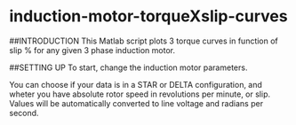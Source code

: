 # induction-motor-torqueXslip-curves

##INTRODUCTION
This Matlab script plots 3 torque curves in function of slip % for any given 3 phase induction motor.

##SETTING UP
To start, change the induction motor parameters.

You can choose if your data is in a STAR or DELTA configuration, and wheter you have absolute rotor speed in revolutions per minute, or slip. 
Values will be automatically converted to line voltage and radians per second.